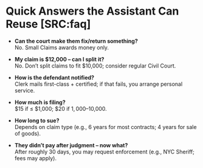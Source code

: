 # Quick Answers the Assistant Can Reuse [SRC:faq]

- **Can the court make them fix/return something?**  
  No. Small Claims awards money only.

- **My claim is $12,000 – can I split it?**  
  No. Don’t split claims to fit $10,000; consider regular Civil Court.

- **How is the defendant notified?**  
  Clerk mails first-class + certified; if that fails, you arrange personal service.

- **How much is filing?**  
  $15 if ≤ $1,000; $20 if $1,000–$10,000.

- **How long to sue?**  
  Depends on claim type (e.g., 6 years for most contracts; 4 years for sale of goods).

- **They didn’t pay after judgment – now what?**  
  After roughly 30 days, you may request enforcement (e.g., NYC Sheriff; fees may apply).
